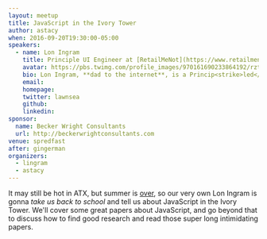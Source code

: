 ```yaml
---
layout: meetup
title: JavaScript in the Ivory Tower
author: astacy
when: 2016-09-20T19:30:00-05:00
speakers:
  - name: Lon Ingram
    title: Principle UI Engineer at [RetailMeNot](https://www.retailmenot.com)
    avatar: https://pbs.twimg.com/profile_images/970161690233864192/rztEhZFR_400x400.jpg
    bio: Lon Ingram, **dad to the internet**, is a Princip<strike>led</strike>al UI Engineer at [RetailMeNot](https://www.retailmenot.com). He is fascinated with applying ideas from systems research to the challenge of building cool complicated things on the web.
    email:
    homepage:
    twitter: lawnsea
    github:
    linkedin:
sponsor:
  name: Becker Wright Consultants
  url: http://beckerwrightconsultants.com
venue: spredfast
after: gingerman
organizers:
  - lingram
  - astacy
---
```


It may still be hot in ATX, but summer is [over](http://i.imgur.com/9XjBUoD.gifv), so our very own Lon Ingram is gonna _take us back to school_ and tell us about JavaScript in the Ivory Tower. We'll cover some great papers about JavaScript, and go beyond that to discuss how to find good research and read those super long intimidating papers.
